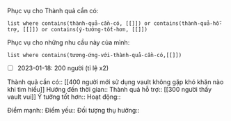 Phục vụ cho Thành quả cần có:
```dataview
list where contains(thành-quả-cần-có, [[]]) or contains(thành-quả-hỗ-trợ, [[]]) or contains(ý-tưởng-tốt-hơn, [[]]) 
```
Phục vụ cho những nhu cầu này của mình:
```dataview
list where contains(tương-ứng-với-thành-quả-cần-có,[[]])
```
- [ ] 2023-01-18: 200 người (tỉ lệ x2)

Thành quả cần có:: [[400 người mới sử dụng vault không gặp khó khăn nào khi tìm hiểu]]
Hướng đến thời gian::
Thành quả hỗ trợ:: [[300 người thấy vault vui]]
Ý tưởng tốt hơn::
Hoạt động::

Điểm mạnh::
Điểm yếu::
Đối tượng thụ hưởng::
